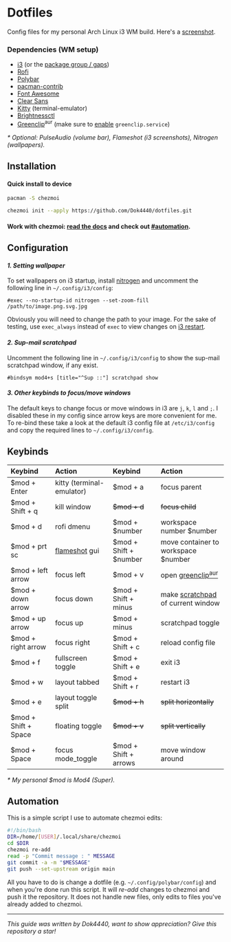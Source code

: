 # Dotfiles
Config files for my personal Arch Linux i3 WM build. Here's a [screenshot](https://i.imgur.com/McII6GX.png).

### Dependencies (WM setup)
* [i3](https://archlinux.org/packages/community/x86_64/i3-wm/) (or the [package group / gaps](https://wiki.archlinux.org/title/i3#Installation))
* [Rofi](https://archlinux.org/packages/community/x86_64/rofi/)
* [Polybar](https://github.com/polybar/polybar)
* [pacman-contrib](https://archlinux.org/packages/community/x86_64/pacman-contrib/)
* [Font Awesome](https://archlinux.org/packages/community/any/ttf-font-awesome/)
* [Clear Sans](https://www.fontsquirrel.com/fonts/clear-sans)
* [Kitty](https://archlinux.org/packages/community/x86_64/kitty/) (terminal-emulator)
* [Brightnessctl](https://archlinux.org/packages/community/x86_64/brightnessctl/)
* [Greenclip](https://aur.archlinux.org/packages/rofi-greenclip)<sup>aur</sup> (make sure to [enable](https://wiki.archlinux.org/title/Systemd#Using_units) `greenclip.service`)

*\* Optional: PulseAudio (volume bar), Flameshot (i3 screenshots), Nitrogen (wallpapers).*

## Installation
#### Quick install to device
```sh
pacman -S chezmoi
```  
```sh
chezmoi init --apply https://github.com/Dok4440/dotfiles.git
```

#### Work with chezmoi: [read the docs](https://www.chezmoi.io/user-guide/command-overview/) and check out [#automation](#automation).

## Configuration
#### *1. Setting wallpaper*
To set wallpapers on i3 startup, install [nitrogen](https://wiki.archlinux.org/title/nitrogen) and uncomment the following line in `~/.config/i3/config`:
```config
#exec --no-startup-id nitrogen --set-zoom-fill /path/to/image.png.svg.jpg
```
Obviously you will need to change the path to your image. For the sake of testing, use `exec_always` instead of `exec` to view changes on [i3 restart](#keybinds).

#### *2. Sup-mail scratchpad*
Uncomment the following line in `~/.config/i3/config` to show the sup-mail scratchpad window, if any exist.
```config
#bindsym mod4+s [title="^Sup ::"] scratchpad show
```

#### *3. Other keybinds to focus/move windows*
The default keys to change focus or move windows in i3 are `j`, `k`, `l` and `;`. I disabled these in my config since arrow keys are more convenient for me. To re-bind these take a look at the default i3 config file at `/etc/i3/config` and copy the required lines to `~/.config/i3/config`.

## Keybinds
|Keybind|Action|Keybind|Action|
|:---|:---|:---|:---|
|$mod + Enter|kitty (terminal-emulator)|$mod + a|focus parent|
|$mod + Shift + q|kill window|~~$mod + d~~|~~focus child~~|
|$mod + d|rofi dmenu|$mod + $number|workspace number $number|
|$mod + prt sc|[flameshot](https://archlinux.org/packages/community/x86_64/flameshot/) gui|$mod + Shift + $number|move container to workspace $number
|$mod + left arrow|focus left|$mod + v|open [greenclip<sup>aur</sup>](https://aur.archlinux.org/packages/rofi-greenclip)|
|$mod + down arrow|focus down|$mod + Shift + minus|make [scratchpad](https://i3wm.org/docs/userguide.html#_scratchpad) of current window|
|$mod + up arrow|focus up|$mod + minus|scratchpad toggle|
|$mod + right arrow|focus right|$mod + Shift + c|reload config file|
|$mod + f|fullscreen toggle|$mod + Shift + e|exit i3|
|$mod + w|layout tabbed|$mod + Shift + r|restart i3|
|$mod + e|layout toggle split|~~$mod + h~~|~~split horizontally~~|
|$mod + Shift + Space|floating toggle|~~$mod + v~~|~~split vertically~~|
|$mod + Space|focus mode_toggle|$mod + Shift + arrows|move window around|

*\* My personal $mod is Mod4 (Super).*

## Automation
This is a simple script I use to automate chezmoi edits:
```sh
#!/bin/bash
DIR=/home/[USER]/.local/share/chezmoi
cd $DIR
chezmoi re-add
read -p "Commit message : " MESSAGE
git commit -a -m "$MESSAGE"
git push --set-upstream origin main
```
All you have to do is change a dotfile (e.g. `~/.config/polybar/config`) and when you're done run this script. It will *re-add* changes to chezmoi and push it the repository. It does not handle new files, only edits to files you've already added to chezmoi.

<hr/>

*This guide was written by Dok4440, want to show appreciation? Give this repository a star!*
